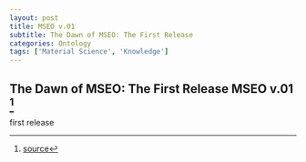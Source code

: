 ```yaml
---
layout: post
title: MSEO v.01
subtitle: The Dawn of MSEO: The First Release
categories: Ontology
tags: ['Material Science', 'Knowledge']
---
```


## The Dawn of MSEO: The First Release MSEO v.01 [^fn1]

first release

[^fn1]: [source](https://github.com/Mat-O-Lab/MSEO/compare/initial...v.01)